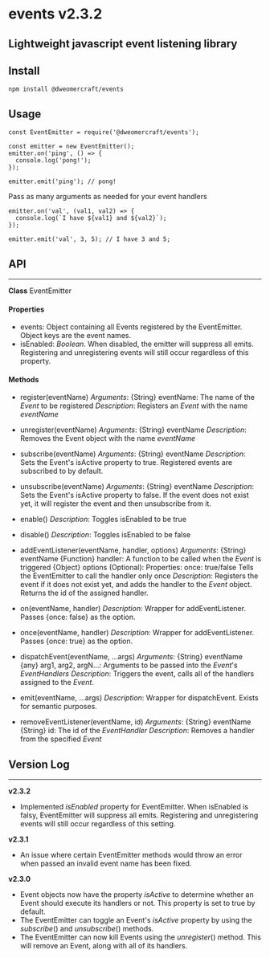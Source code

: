 # events v2.3.2
Lightweight javascript event listening library
---
## Install
```
npm install @dweomercraft/events
```
## Usage
```
const EventEmitter = require('@dweomercraft/events');

const emitter = new EventEmitter();
emitter.on('ping', () => {
  console.log('pong!');
});

emitter.emit('ping'); // pong!
```
Pass as many arguments as needed for your event handlers
```
emitter.on('val', (val1, val2) => {
  console.log(`I have ${val1} and ${val2}`);
});

emitter.emit('val', 3, 5); // I have 3 and 5;
```
## API
---
**Class** EventEmitter
#### Properties
- events: Object containing all Events registered by the EventEmitter. Object keys are the event names.
- isEnabled: *Boolean*. When disabled, the emitter will suppress all emits. Registering and unregistering events will still occur regardless of this property.
#### Methods
- register(eventName)
  *Arguments*:
    {String} eventName: The name of the *Event* to be registered
  *Description*:
    Registers an *Event* with the name *eventName*

- unregister(eventName)
  *Arguments*:
    {String} eventName
  *Description*:
    Removes the Event object with the name *eventName*

- subscribe(eventName)
  *Arguments*:
    {String} eventName
  *Description*:
    Sets the Event's isActive property to true.
    Registered events are subscribed to by default.

- unsubscribe(eventName)
  *Arguments*:
    {String} eventName
  *Description*:
    Sets the Event's isActive property to false.
    If the event does not exist yet, it will register the event and then unsubscribe from it.

- enable()
  *Description*:
    Toggles isEnabled to be true

- disable()
  *Description*:
    Toggles isEnabled to be false

- addEventListener(eventName, handler, options)
  *Arguments*:
    {String} eventName
    {Function} handler: A function to be called when the *Event* is triggered
    {Object} options (Optional):
      Properties:
        once: true/false
          Tells the EventEmitter to call the handler only once
  *Description*:
    Registers the event if it does not exist yet, and adds the handler to the *Event* object.
    Returns the id of the assigned handler.


- on(eventName, handler)
  *Description*: Wrapper for addEventListener. Passes {once: false} as the option.

- once(eventName, handler)
  *Description*: Wrapper for addEventListener. Passes {once: true} as the option.

- dispatchEvent(eventName, ...args)
  *Arguments*:
    {String} eventName
    {any} arg1, arg2, argN...: Arguments to be passed into the *Event*'s *EventHandlers*
  *Description*:
    Triggers the event, calls all of the handlers assigned to the *Event*.

- emit(eventName, ...args)
  *Description*:
    Wrapper for dispatchEvent. Exists for semantic purposes.

- removeEventListener(eventName, id)
  *Arguments*:
    {String} eventName
    {String} id: The id of the *EventHandler*
  *Description*:
    Removes a handler from the specified *Event*

## Version Log
---
**v2.3.2**
- Implemented *isEnabled* property for EventEmitter. When isEnabled is falsy, EventEmitter will suppress all emits. Registering and unregistering events will still occur regardless of this setting.

**v2.3.1**
- An issue where certain EventEmitter methods would throw an error when passed an invalid event name has been fixed.

**v2.3.0**
- Event objects now have the property *isActive* to determine whether an Event should execute its handlers or not. This property is set to true by default.
- The EventEmitter can toggle an Event's *isActive* property by using the *subscribe*() and *unsubscribe*() methods.
- The EventEmitter can now kill Events using the *unregister*() method. This will remove an Event, along with all of its handlers.
